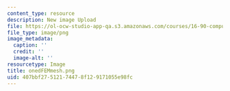 ```yaml
---
content_type: resource
description: New image Upload
file: https://ol-ocw-studio-app-qa.s3.amazonaws.com/courses/16-90-computational-methods-in-aerospace-engineering-spring-2014/407bbf27512174478f129171055e98fc_onedFEMmesh.png
file_type: image/png
image_metadata:
  caption: ''
  credit: ''
  image-alt: ''
resourcetype: Image
title: onedFEMmesh.png
uid: 407bbf27-5121-7447-8f12-9171055e98fc
---
```

